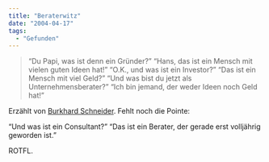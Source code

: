 ```yaml
---
title: "Beraterwitz"
date: "2004-04-17"
tags:
  - "Gefunden"
---
```


> “Du Papi, was ist denn ein Gründer?”
> “Hans, das ist ein Mensch mit vielen guten Ideen hat!”
> “O.K., und was ist ein Investor?”
> “Das ist ein Mensch mit viel Geld?”
> “Und was bist du jetzt als Unternehmensberater?”
> “Ich bin jemand, der weder Ideen noch Geld hat!”

Erzählt von [Burkhard Schneider](http://www.m-e-x.de/blog/archive/001666.html). Fehlt noch die Pointe:

“Und was ist ein Consultant?”
“Das ist ein Berater, der gerade erst volljährig geworden ist.”

ROTFL.
